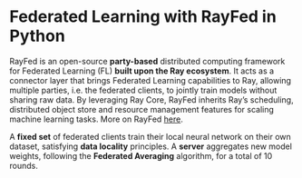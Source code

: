 # Federated Learning with RayFed in Python

RayFed is an open-source **party-based** distributed computing framework for Federated
Learning (FL) **built upon the Ray ecosystem**. It acts as a connector layer that brings
Federated Learning capabilities to Ray, allowing multiple parties, i.e. the federated clients,
to jointly train models without sharing raw data. By leveraging Ray Core, RayFed inherits
Ray’s scheduling, distributed object store and resource management features for scaling
machine learning tasks. More on RayFed [here](https://github.com/ray-project/rayfed).

A **fixed set** of federated clients train their local neural network on their own dataset, satisfying **data locality** principles.
A **server** aggregates new model weights, following the **Federated Averaging** algorithm, for a total of 10 rounds.
